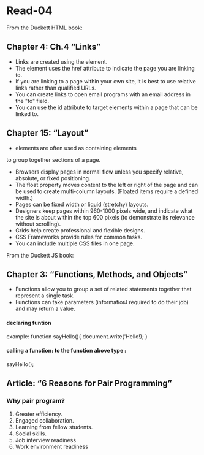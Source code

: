 # Read-04
From the Duckett HTML book:

## Chapter 4: Ch.4 “Links”

- Links are created using the <a> element.
- The <a> element uses the href attribute to indicate
the page you are linking to.
- If you are linking to a page within your own site, it is
best to use relative links rather than qualified URLs.
- You can create links to open email programs with an
email address in the "to" field.
- You can use the id attribute to target elements within
a page that can be linked to.




## Chapter 15: “Layout” 
- <div> elements are often used as containing elements
to group together sections of a page.
- Browsers display pages in normal flow unless you
specify relative, absolute, or fixed positioning.
- The float property moves content to the left or right
of the page and can be used to create multi-column
layouts. (Floated items require a defined width.)
- Pages can be fixed width or liquid (stretchy) layouts.
- Designers keep pages within 960-1000 pixels wide,
and indicate what the site is about within the top 600
pixels (to demonstrate its relevance without scrolling).
- Grids help create professional and flexible designs.
- CSS Frameworks provide rules for common tasks.
- You can include multiple CSS files in one page.




From the Duckett JS book:

## Chapter 3: “Functions, Methods, and Objects” 
- Functions allow you to group a set of related statements together that represent a single task.
- Functions can take parameters (informatiorJ required
to do their job) and may return a value.
#### declaring funtion 
example:
function sayHello(){
    document.write('Hello!);
}
#### calling a function: to the function above type :
sayHello();




## Article: “6 Reasons for Pair Programming”

### Why pair program?
1. Greater efficiency.
2. Engaged collaboration.
3. Learning from fellow students.
4. Social skills.
5. Job interview readiness
6. Work environment readiness